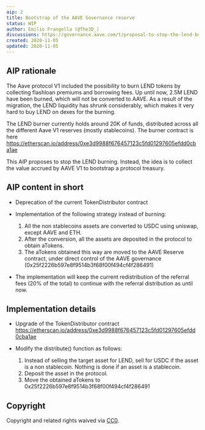 ```yaml
---
aip: 2
title: Bootstrap of the AAVE Governance reserve
status: WIP
author: Emilio Frangella (@The3D_)
discussions: https://governance.aave.com/t/proposal-to-stop-the-lend-burning-and-start-building-an-aave-governance-treasury/1012
created: 2020-11-05
updated: 2020-11-05
---
```


## AIP rationale

The Aave protocol V1 included the possibility to burn LEND tokens by collecting flashloan premiums and borrowing fees. Up until now, 2.5M LEND have been burned, which will not be converted to AAVE.
As a result of the migration, the LEND liquidity has shrunk considerably, which makes it very hard to buy LEND on dexes for the burning.

The LEND burner currently holds around 20K of funds, distributed across all the different Aave V1 reserves (mostly stablecoins). The burner contract is here https://etherscan.io/address/0xe3d9988f676457123c5fd01297605efdd0cba1ae 

This AIP proposes to stop the LEND burning. Instead, the idea is to collect the value accrued by AAVE V1 to bootstrap a protocol treasury. 

## AIP content in short

- Deprecation of the current TokenDistributor contract
- Implementation of the following strategy instead of burning:
  
  1. All the non stablecoins assets are converted to USDC using uniswap, except AAVE and ETH.
  2. After the conversion, all the assets are deposited in the protocol to obtain aTokens.
  3. The aTokens obtained this way are moved to the AAVE Reserve contract, under direct control of the AAVE governance (0x25f2226b597e8f9514b3f68f00f494cf4f286491)

- The implementation will keep the current redistribution of the referral fees (20% of the total) to continue with the referral distribution as until now.

## Implementation details

- Upgrade of the TokenDistributor contract https://etherscan.io/address/0xe3d9988f676457123c5fd01297605efdd0cba1ae 
- Modify the distribute() function as follows:

  1. Instead of selling the target asset for LEND, sell for USDC if the asset is a non stablecoin. Nothing is done if an asset is a stablecoin.
  2. Deposit the asset in the protocol.
  3. Move the obtained aTokens to 0x25f2226b597e8f9514b3f68f00f494cf4f286491
  
  
## Copyright

Copyright and related rights waived via [CC0](https://creativecommons.org/publicdomain/zero/1.0/).
